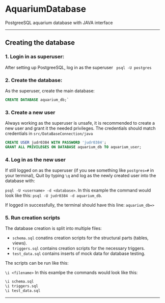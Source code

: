 # AquariumDatabase
PostgreeSQL aquarium database with JAVA interface

---

## Creating the database

### 1. Login in as superuser:

After setting up PostgreeSQL, log in as the superuser
` psql -U postgres`

### 2. Create the database:

As the superuser, create the main database:
```sql
CREATE DATABASE aquarium_db;`
```

### 3. Create a new user

Always working as the superuser is unsafe, it is recommended
to create a new user and grant it the needed privileges.
The credentials should match credentials in `src/DataBaseConnection/java`


```sql
CREATE USER judr0384 WITH PASSWORD 'judr0384';
GRANT ALL PRIVILEGES ON DATABASE aquarium_db TO aquarium_user;
```

### 4. Log in as the new user
If still logged on as the superuser (if you see something like `postgres=#` in your terminal),
Quit by typing `\q` and log as the newly created user into the database with:

`psql -U <username> -d <database>`.
In this example the command would look like this:
`psql -U judr0384 -d aquarium_db`.

If logged in successfully, the terminal should have this line:
`aquarium_db=> `

### 5. Run creation scripts

The database creation is split into multiple files: 
* `schema.sql` conatins creation scripts for the structural parts (tables, views).
* `triggers.sql` contains creation scripts for the necessary triggers.
* `test_data.sql` contains inserts of mock data for database testing.

The scripts can be run like this:

`\i <filename>`
In this examlpe the commands would look like this:

```bash
\i schema.sql
\i triggers.sql
\i test_data.sql
```
---